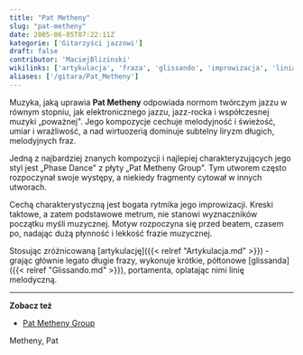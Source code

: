 ```yaml
---
title: "Pat Metheny"
slug: "pat-metheny"
date: 2005-06-05T07:22:11Z
kategorie: ['Gitarzyści jazzowi']
draft: false
contributor: 'MaciejBlizinski'
wikilinks: ['artykulacja', 'fraza', 'glissando', 'improwizacja', 'linia_melodyczna', 'p%C3%B3%C5%82ton', 'portamento']
aliases: ['/gitara/Pat_Metheny']
---
```

Muzyka, jaką uprawia **Pat Metheny** odpowiada nor­mom twórczym jazzu w
równym stopniu, jak elektronicznego jazzu, jazz-rocka i współczesnej
muzyki „poważnej". Jego kompozycje cechuje melodyjność i świeżość, umiar
i wrażliwość, a nad wirtuozerią dominu­je subtelny liryzm długich,
melodyjnych fraz.

Jedną z najbardziej znanych kompozycji i najlepiej charakteryzujących
jego styl jest „Phase Dance" z płyty „Pat Metheny Group". Tym utworem
często rozpoczynał swoje występy, a niekiedy fragmenty cytował w innych
utworach.

Cechą charakterystyczną jest bogata rytmika jego
improwizacji<!-- link nie odnosił się do niczego: 'Pat Metheny' ('content/Pat_Metheny.md') links to 'improwizacja' ('content/improwizacja.md') and that does not exist -->. Kreski taktowe, a zatem
podstawowe metrum, nie stanowi wyznaczników początku myśli muzycznej.
Motyw rozpoczyna się przed beatem, czasem po, nadając dużą płynność i
lekkość frazie muzycznej.

Stosując zróżnicowaną [artykulację]({{< relref "Artykulacja.md" >}}) - grając
głównie legato długie frazy<!-- link nie odnosił się do niczego: 'Pat Metheny' ('content/Pat_Metheny.md') links to 'fraza' ('content/fraza.md') and that does not exist -->, wykonuje krótkie,
półtonowe<!-- link nie odnosił się do niczego: 'Pat Metheny' ('content/Pat_Metheny.md') links to 'półton' ('content/półton.md') and that does not exist --> [glissanda]({{< relref "Glissando.md" >}}),
portamenta<!-- link nie odnosił się do niczego: 'Pat Metheny' ('content/Pat_Metheny.md') links to 'portamento' ('content/portamento.md') and that does not exist -->, oplatając nimi linię
melodyczną<!-- link nie odnosił się do niczego: 'Pat Metheny' ('content/Pat_Metheny.md') links to 'linia_melodyczna' ('content/linia_melodyczna.md') and that does not exist -->.

-----

**Zobacz też**

  - [Pat Metheny Group](http://www.patmethenygroup.com)

Metheny, Pat<!-- link nie odnosił się do niczego: 'Pat Metheny' ('content/Pat_Metheny.md') links to 'kategoria:gitarzyści_jazzowi' ('content/kategoria:gitarzyści_jazzowi.md') and that does not exist -->
